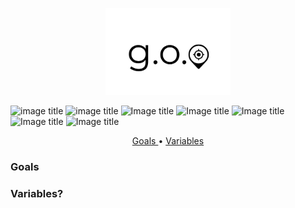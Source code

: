 <p align="center">
  <img src="images/gosp.png", width = "200">
</p>   

![image title](https://img.shields.io/badge/work-in%20progress-blue.svg) ![image title](https://img.shields.io/badge/statsmodels-v0.8.0-blue.svg) ![Image title](https://img.shields.io/badge/sklearn-0.19.1-orange.svg) ![Image title](https://img.shields.io/badge/seaborn-v0.8.1-yellow.svg) ![Image title](https://img.shields.io/badge/pandas-0.22.0-red.svg) ![Image title](https://img.shields.io/badge/numpy-1.14.2-green.svg) ![Image title](https://img.shields.io/badge/matplotlib-v2.1.2-orange.svg)


<p align="center">
  <a href="#goals"> Goals </a> •
  <a href="#var"> Variables </a> 
</p>


<a id = 'goals'></a>
### Goals

<a id = 'var'></a>
### Variables? 
